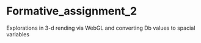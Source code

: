 # Formative_assignment_2
Explorations in 3-d rending via WebGL and converting Db values to spacial variables

